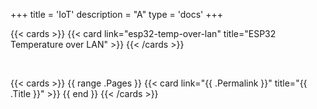 +++
title = 'IoT'
description = "A"
type = 'docs'
+++


{{< cards >}}
  {{< card link="esp32-temp-over-lan" title="ESP32 Temperature over LAN" >}}
{{< /cards >}}



<br>


{{< cards >}}
  {{ range .Pages }}
    {{< card link="{{ .Permalink }}" title="{{ .Title }}" >}}
  {{ end }}
{{< /cards >}}
